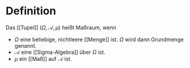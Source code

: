 # Definition
Das [[Tupel]] $(\Omega, \mathcal A, \mu)$ heißt Maßraum, wenn
- $\Omega$ eine beliebige, nichtleere [[Menge]] ist. $\Omega$ wird dann Grundmenge genannt.
- $\mathcal A$ eine [[Sigma-Algebra]] über $\Omega$ ist.
- $\mu$ ein [[Maß]] auf $\mathcal A$ ist. 